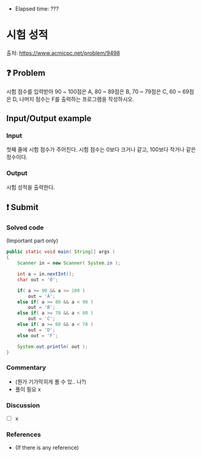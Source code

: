 - Elapsed time: ???

# 시험 성적
출처: https://www.acmicpc.net/problem/9498

## :question: Problem
시험 점수를 입력받아 90 ~ 100점은 A, 80 ~ 89점은 B, 70 ~ 79점은 C, 60 ~ 69점은 D, 나머지 점수는 F를 출력하는 프로그램을 작성하시오.

## Input/Output example
### Input
첫째 줄에 시험 점수가 주어진다. 시험 점수는 0보다 크거나 같고, 100보다 작거나 같은 정수이다.

### Output
시험 성적을 출력한다.

## :exclamation: Submit
### Solved code
(Important part only)
``` java
public static void main( String[] args )
{
    Scanner in = new Scanner( System.in );

    int a = in.nextInt();
    char out = '0';

    if( a >= 90 && a <= 100 )
        out = 'A';
    else if( a >= 80 && a < 90 )
        out = 'B';
    else if( a >= 70 && a < 80 )
        out = 'C';
    else if( a >= 60 && a < 70 )
        out = 'D';
    else out = 'F';

    System.out.println( out );
}
```

### Commentary
- (뭔가 기가막히게 풀 수 있.. 나?)
- 풀이 필요 x

### Discussion
- [ ] x

### References
- (If there is any reference)